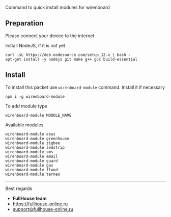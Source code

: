 Command to quick install modules for wirenboard

##  Preparation

Please connect your device to the internet

Install NodeJS, if it is not yet
```
curl -sL https://deb.nodesource.com/setup_12.x | bash -
apt-get install -y nodejs git make g++ gcc build-essential
```

##  Install

To install this packet use `wirenboard-module` command. Install it if necessary
```
npm i -g wirenboard-module
```

To add module type
```
wirenboard-module MODULE_NAME
```

Available modules
```
wirenboard-module ebus
wirenboard-module greenhouse
wirenboard-module zigbee
wirenboard-module ledstrip
wirenboard-module sms
wirenboard-module email
wirenboard-module guard
wirenboard-module gas
wirenboard-module flood
wirenboard-module terneo
```

----

Best regards
- **FullHouse team**
- https://fullhouse-online.ru
- support@fullhouse-online.ru
